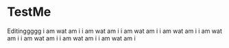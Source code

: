 # TestMe
Editinggggg
i am wat am i
i am wat am i
i am wat am i
i am wat am i
i am wat am i
i am wat am i
i am wat am i
i am wat am i
